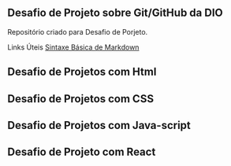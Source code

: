 ## Desafio de Projeto sobre Git/GitHub da DIO
Repositório criado para Desafio de Porjeto.


 Links Úteis
[Sintaxe Básica de Markdown](https://www.markdownguide.org/basic-syntax/)





## Desafio de Projetos com Html





## Desafio de Projetos com CSS



## Desafio de Projetos com Java-script




## Desafio de Projeto com React
